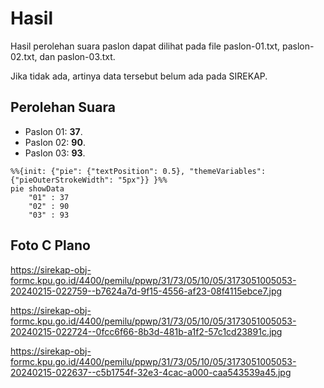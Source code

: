 # Hasil

Hasil perolehan suara paslon dapat dilihat pada file paslon-01.txt, paslon-02.txt, dan paslon-03.txt.

Jika tidak ada, artinya data tersebut belum ada pada SIREKAP.

## Perolehan Suara

 * Paslon 01: **37**.
 * Paslon 02: **90**.
 * Paslon 03: **93**.

```mermaid
%%{init: {"pie": {"textPosition": 0.5}, "themeVariables": {"pieOuterStrokeWidth": "5px"}} }%%
pie showData
    "01" : 37
    "02" : 90
    "03" : 93
```
## Foto C Plano

https://sirekap-obj-formc.kpu.go.id/4400/pemilu/ppwp/31/73/05/10/05/3173051005053-20240215-022759--b7624a7d-9f15-4556-af23-08f4115ebce7.jpg

https://sirekap-obj-formc.kpu.go.id/4400/pemilu/ppwp/31/73/05/10/05/3173051005053-20240215-022724--0fcc6f66-8b3d-481b-a1f2-57c1cd23891c.jpg

https://sirekap-obj-formc.kpu.go.id/4400/pemilu/ppwp/31/73/05/10/05/3173051005053-20240215-022637--c5b1754f-32e3-4cac-a000-caa543539a45.jpg
